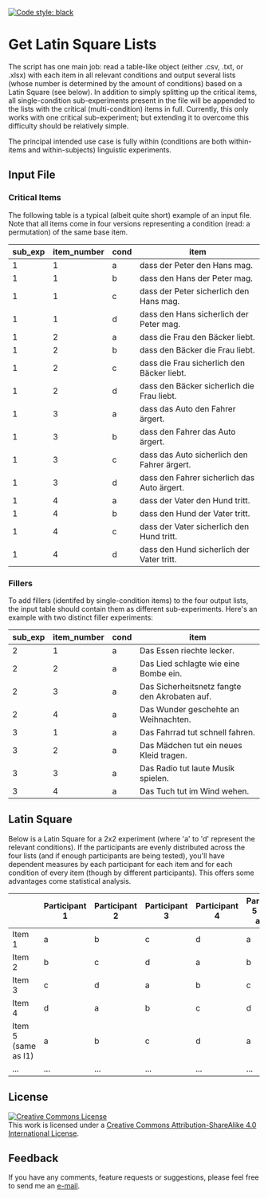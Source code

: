 [![Code style: black](https://img.shields.io/badge/code%20style-black-000000.svg)](https://github.com/psf/black)

# Get Latin Square Lists

The script has one main job: read a table-like object (either .csv, .txt, or .xlsx) with each item in all relevant conditions and output several lists (whose number is determined by the amount of conditions) based on a Latin Square (see below). In addition to simply splitting up the critical items, all single-condition sub-experiments present in the file will be appended to the lists with the critical (multi-condition) items in full. Currently, this only works with one critical sub-experiment; but extending it to overcome this difficulty should be relatively simple.

The principal intended use case is fully within (conditions are both within-items and within-subjects) linguistic experiments.

## Input File

### Critical Items

The following table is a typical (albeit quite short) example of an input file. Note that all items come in four versions representing a condition (read: a permutation) of the same base item.

| sub_exp | item_number | cond | item                                        |
| ------- | ----------- | ---- | ------------------------------------------- |
| 1       | 1           | a    | dass der Peter den Hans mag.                |
| 1       | 1           | b    | dass den Hans der Peter mag.                |
| 1       | 1           | c    | dass der Peter sicherlich den Hans mag.     |
| 1       | 1           | d    | dass den Hans sicherlich der Peter mag.     |
| 1       | 2           | a    | dass die Frau den Bäcker liebt.             |
| 1       | 2           | b    | dass den Bäcker die Frau liebt.             |
| 1       | 2           | c    | dass die Frau sicherlich den Bäcker liebt.  |
| 1       | 2           | d    | dass den Bäcker sicherlich die Frau liebt.  |
| 1       | 3           | a    | dass das Auto den Fahrer ärgert.            |
| 1       | 3           | b    | dass den Fahrer das Auto ärgert.            |
| 1       | 3           | c    | dass das Auto sicherlich den Fahrer ärgert. |
| 1       | 3           | d    | dass den Fahrer sicherlich das Auto ärgert. |
| 1       | 4           | a    | dass der Vater den Hund tritt.              |
| 1       | 4           | b    | dass den Hund der Vater tritt.              |
| 1       | 4           | c    | dass der Vater sicherlich den Hund tritt.   |
| 1       | 4           | d    | dass den Hund sicherlich der Vater tritt.   |

### Fillers

To add fillers (identifed by single-condition items) to the four output lists, the input table should contain them as different sub-experiments. Here's an example with two distinct filler experiments:

| sub_exp | item_number | cond | item                                          |
| ------- | ----------- | ---- | --------------------------------------------- |
| 2       | 1           | a    | Das Essen riechte lecker.                     |
| 2       | 2           | a    | Das Lied schlagte wie eine Bombe ein.         |
| 2       | 3           | a    | Das Sicherheitsnetz fangte den Akrobaten auf. |
| 2       | 4           | a    | Das Wunder geschehte an Weihnachten.          |
| 3       | 1           | a    | Das Fahrrad tut schnell fahren.               |
| 3       | 2           | a    | Das Mädchen tut ein neues Kleid tragen.       |
| 3       | 3           | a    | Das Radio tut laute Musik spielen.            |
| 3       | 4           | a    | Das Tuch tut im Wind wehen.                   |

## Latin Square

Below is a Latin Square for a 2x2 experiment (where 'a' to 'd' represent the relevant conditions). If the participants are evenly distributed across the four lists (and if enough participants are being tested), you'll have dependent measures by each participant for each item and for each condition of every item (though by different participants). This offers some advantages come statistical analysis. 

|                     | Participant 1 | Participant 2 | Participant 3 | Participant 4 | Participant 5 (same as P1) | ... |
| ------------------- | ------------- | ------------- | ------------- | ------------- | -------------------------- | --- |
| Item 1              | a             | b             | c             | d             | a                          | ... |
| Item 2              | b             | c             | d             | a             | b                          | ... |
| Item 3              | c             | d             | a             | b             | c                          | ... |
| Item 4              | d             | a             | b             | c             | d                          | ... |
| Item 5 (same as I1) | a             | b             | c             | d             | a                          | ... |
| ...                 | ...           | ...           | ...           | ...           | ...                        | ... |

## License

<a rel="license" href="http://creativecommons.org/licenses/by-sa/4.0/"><img alt="Creative Commons License" style="border-width:0" src="https://i.creativecommons.org/l/by-sa/4.0/88x31.png" /></a><br />This work is licensed under a <a rel="license" href="http://creativecommons.org/licenses/by-sa/4.0/">Creative Commons Attribution-ShareAlike 4.0 International License</a>.

## Feedback

If you have any comments, feature requests or suggestions, please feel free to send me an [e-mail](mailto:maik.thalmann@gmail.com?subject=[GitHub]%20Latin-Square).
